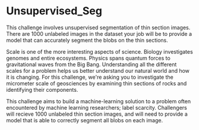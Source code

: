 # Unsupervised_Seg

This challenge involves unsupervised segmentation of thin section images. There are 1000 unlabeled images in the dataset your job will be to provide a model that can accurately segment the blobs on the thin sections.

Scale is one of the more interesting aspects of science.  Biology investigates genomes and entire ecosystems.  Physics spans quantum forces to gravitational waves from the Big Bang.  Understanding all the different scales for a problem helps us better understand our natural world and how it is changing.  For this challenge, we're asking you to investigate the micrometer scale of geosciences by examining thin sections of rocks and identifying their components.

This challenge aims to build a machine-learning solution to a problem often encountered by machine learning researchers; label scarcity. Challengers will recieve 1000 unlabeled thin section images, and will need to provide a model that is able to correctly segment all blobs on each image.